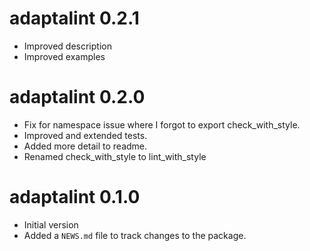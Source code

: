 # adaptalint 0.2.1

- Improved description
- Improved examples

# adaptalint 0.2.0

- Fix for namespace issue where I forgot to export check_with_style.
- Improved and extended tests.
- Added more detail to readme.
- Renamed check_with_style to lint_with_style

# adaptalint 0.1.0

- Initial version
- Added a `NEWS.md` file to track changes to the package.



